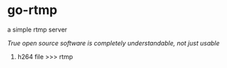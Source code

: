 # go-rtmp

a simple rtmp server

_True open source software is completely understandable, not just usable_

1.  h264 file >>>  rtmp